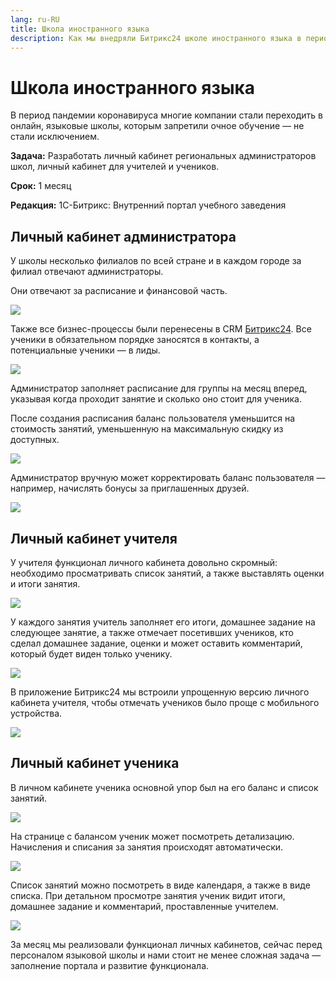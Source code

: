 ```yaml
---
lang: ru-RU
title: Школа иностранного языка
description: Как мы внедряли Битрикс24 школе иностранного языка в период пандемии
---
```


# Школа иностранного языка

В период пандемии коронавируса многие компании стали переходить в онлайн, языковые школы, которым запретили очное обучение — не стали исключением.

**Задача:** Разработать личный кабинет региональных администраторов школ, личный кабинет для учителей и учеников.

**Срок:** 1 месяц

**Редакция:** 1С-Битрикс: Внутренний портал учебного заведения

## Личный кабинет администратора

У школы несколько филиалов по всей стране и в каждом городе за филиал отвечают администраторы.

Они отвечают за расписание и финансовой часть.

![](/images/lang-school/1.png)

Также все бизнес-процессы были перенесены в CRM [Битрикс24](https://www.bitrix24.ru/?p=288148). Все ученики в обязательном порядке заносятся в контакты, а потенциальные ученики — в лиды.

![](/images/lang-school/2.png)

Администратор заполняет расписание для группы на месяц вперед, указывая когда проходит занятие и сколько оно стоит для ученика.

После создания расписания баланс пользователя уменьшится на стоимость занятий, уменьшенную на максимальную скидку из доступных.

![](/images/lang-school/3.png)

Администратор вручную может корректировать баланс пользователя — например, начислять бонусы за приглашенных друзей.

![](/images/lang-school/4.png)

## Личный кабинет учителя

У учителя функционал личного кабинета довольно скромный: необходимо просматривать список занятий, а также выставлять оценки и итоги занятия.

![](/images/lang-school/5.png)

У каждого занятия учитель заполняет его итоги, домашнее задание на следующее занятие, а также отмечает посетивших учеников, кто сделал домашнее задание, оценки и может оставить комментарий, который будет виден только ученику.

![](/images/lang-school/6.png)

В приложение Битрикс24 мы встроили упрощенную версию личного кабинета учителя, чтобы отмечать учеников было проще с мобильного устройства.

![](/images/lang-school/7.png)

## Личный кабинет ученика

В личном кабинете ученика основной упор был на его баланс и список занятий.

![](/images/lang-school/8.png)

На странице с балансом ученик может посмотреть детализацию. Начисления и списания за занятия происходят автоматически.

![](/images/lang-school/9.png)

Список занятий можно посмотреть в виде календаря, а также в виде списка. При детальном просмотре занятия ученик видит итоги, домашнее задание и комментарий, проставленные учителем.

![](/images/lang-school/10.png)

За месяц мы реализовали функционал личных кабинетов, сейчас перед персоналом языковой школы и нами стоит не менее сложная задача — заполнение портала и развитие функционала.